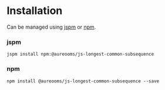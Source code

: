 # Installation

Can be managed using
[jspm](http://jspm.io)
or [npm](https://github.com/npm/npm).

### jspm
```terminal
jspm install npm:@aureooms/js-longest-common-subsequence
```

### npm
```terminal
npm install @aureooms/js-longest-common-subsequence --save
```
